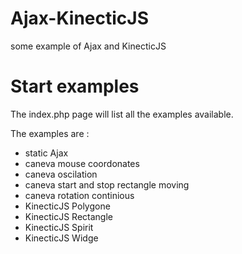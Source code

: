 # Ajax-KinecticJS

some example of Ajax and KinecticJS

# Start examples

The index.php page will list all the examples available.

The examples are :
- static Ajax
- caneva mouse coordonates
- caneva oscilation
- caneva start and stop rectangle moving
- caneva rotation continious
- KinecticJS Polygone
- KinecticJS Rectangle
- KinecticJS Spirit
- KinecticJS Widge
